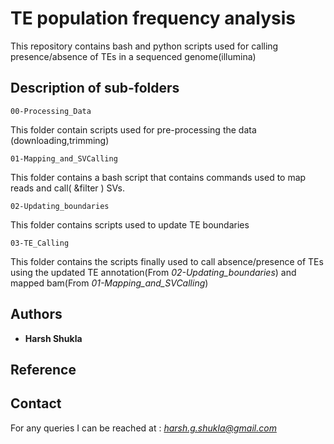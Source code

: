 # TE population frequency analysis

This repository contains bash and python scripts used for calling presence/absence of TEs in a sequenced genome(illumina)

## Description of sub-folders

```
00-Processing_Data
```
This folder contain scripts used for pre-processing the data (downloading,trimming)

```
01-Mapping_and_SVCalling
```
This folder contains a bash script that contains commands used to map reads and call( &filter ) SVs.

```
02-Updating_boundaries
```
This folder contains scripts used to update TE boundaries

```
03-TE_Calling
```
This folder contains the scripts finally used to call absence/presence of TEs using the updated TE annotation(From _02-Updating\_boundaries_) and mapped bam(From _01-Mapping\_and\_SVCalling_)

## Authors

* **Harsh Shukla**

## Reference


## Contact

For any queries I can be reached at : *harsh.g.shukla@gmail.com*

